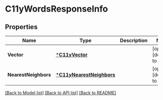 # C11yWordsResponseInfo

## Properties
Name | Type | Description | Notes
------------ | ------------- | ------------- | -------------
**Vector** | [***C11yVector**](C11yVector.md) |  | [optional] [default to null]
**NearestNeighbors** | [***C11yNearestNeighbors**](C11yNearestNeighbors.md) |  | [optional] [default to null]

[[Back to Model list]](../README.md#documentation-for-models) [[Back to API list]](../README.md#documentation-for-api-endpoints) [[Back to README]](../README.md)


